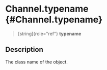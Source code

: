 Channel.typename {#Channel.typename}
================

> [string]{role="ref"} **typename**

Description
-----------

The class name of the object.
